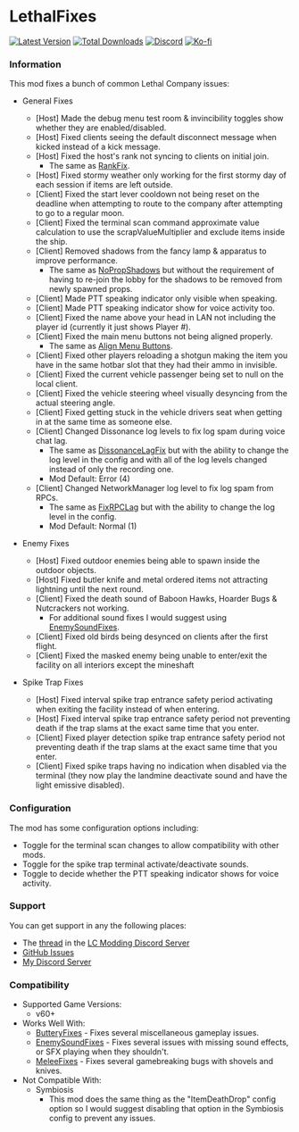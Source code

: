 # LethalFixes

[![Latest Version](https://img.shields.io/thunderstore/v/Dev1A3/LethalFixes?style=for-the-badge&logo=thunderstore&logoColor=white)](https://thunderstore.io/c/lethal-company/p/Dev1A3/LethalFixes)
[![Total Downloads](https://img.shields.io/thunderstore/dt/Dev1A3/LethalFixes?style=for-the-badge&logo=thunderstore&logoColor=white)](https://thunderstore.io/c/lethal-company/p/Dev1A3/LethalFixes)
[![Discord](https://img.shields.io/discord/646323142737788928?style=for-the-badge&logo=discord&logoColor=white&label=Discord)](https://discord.gg/DZD2apDnMM)
[![Ko-fi](https://img.shields.io/badge/Donate-F16061.svg?style=for-the-badge&logo=ko-fi&logoColor=white&label=Ko-fi)](https://ko-fi.com/K3K8SOM8U)

### Information

This mod fixes a bunch of common Lethal Company issues:

- General Fixes

  - [Host] Made the debug menu test room & invincibility toggles show whether they are enabled/disabled.
  - [Host] Fixed clients seeing the default disconnect message when kicked instead of a kick message.
  - [Host] Fixed the host's rank not syncing to clients on initial join.
    - The same as [RankFix](https://thunderstore.io/c/lethal-company/p/Glitch/RankFix/).
  - [Host] Fixed stormy weather only working for the first stormy day of each session if items are left outside.
  - [Client] Fixed the start lever cooldown not being reset on the deadline when attempting to route to the company after attempting to go to a regular moon.
  - [Client] Fixed the terminal scan command approximate value calculation to use the scrapValueMultiplier and exclude items inside the ship.
  - [Client] Removed shadows from the fancy lamp & apparatus to improve performance.
    - The same as [NoPropShadows](https://thunderstore.io/c/lethal-company/p/Glitch/NoPropShadows/) but without the requirement of having to re-join the lobby for the shadows to be removed from newly spawned props.
  - [Client] Made PTT speaking indicator only visible when speaking.
  - [Client] Made PTT speaking indicator show for voice activity too.
  - [Client] Fixed the name above your head in LAN not including the player id (currently it just shows Player #).
  - [Client] Fixed the main menu buttons not being aligned properly.
    - The same as [Align Menu Buttons](https://thunderstore.io/c/lethal-company/p/GoldenGuy1000/Align_Menu_Buttons/).
  - [Client] Fixed other players reloading a shotgun making the item you have in the same hotbar slot that they had their ammo in invisible.
  - [Client] Fixed the current vehicle passenger being set to null on the local client.
  - [Client] Fixed the vehicle steering wheel visually desyncing from the actual steering angle.
  - [Client] Fixed getting stuck in the vehicle drivers seat when getting in at the same time as someone else.
  - [Client] Changed Dissonance log levels to fix log spam during voice chat lag.
    - The same as [DissonanceLagFix](https://thunderstore.io/c/lethal-company/p/linkoid/DissonanceLagFix/) but with the ability to change the log level in the config and with all of the log levels changed instead of only the recording one.
    - Mod Default: Error (4)
  - [Client] Changed NetworkManager log level to fix log spam from RPCs.
    - The same as [FixRPCLag](https://thunderstore.io/c/lethal-company/p/Bobbie/FixRPCLag/) but with the ability to change the log level in the config.
    - Mod Default: Normal (1)

- Enemy Fixes

  - [Host] Fixed outdoor enemies being able to spawn inside the outdoor objects.
  - [Host] Fixed butler knife and metal ordered items not attracting lightning until the next round.
  - [Client] Fixed the death sound of Baboon Hawks, Hoarder Bugs & Nutcrackers not working.
    - For additional sound fixes I would suggest using [EnemySoundFixes](https://thunderstore.io/c/lethal-company/p/ButteryStancakes/EnemySoundFixes/).
  - [Client] Fixed old birds being desynced on clients after the first flight.
  - [Client] Fixed the masked enemy being unable to enter/exit the facility on all interiors except the mineshaft

- Spike Trap Fixes
  - [Host] Fixed interval spike trap entrance safety period activating when exiting the facility instead of when entering.
  - [Host] Fixed interval spike trap entrance safety period not preventing death if the trap slams at the exact same time that you enter.
  - [Client] Fixed player detection spike trap entrance safety period not preventing death if the trap slams at the exact same time that you enter.
  - [Client] Fixed spike traps having no indication when disabled via the terminal (they now play the landmine deactivate sound and have the light emissive disabled).

### Configuration

The mod has some configuration options including:

- Toggle for the terminal scan changes to allow compatibility with other mods.
- Toggle for the spike trap terminal activate/deactivate sounds.
- Toggle to decide whether the PTT speaking indicator shows for voice activity.

### Support

You can get support in any the following places:

- The [thread](https://discord.com/channels/1168655651455639582/1235731485894643722) in the [LC Modding Discord Server](https://discord.gg/lcmod)
- [GitHub Issues](https://github.com/1A3Dev/LC-LethalFixes/issues)
- [My Discord Server](https://discord.gg/DZD2apDnMM)

### Compatibility

- Supported Game Versions:
  - v60+
- Works Well With:
  - [ButteryFixes](https://thunderstore.io/c/lethal-company/p/ButteryStancakes/ButteryFixes/) - Fixes several miscellaneous gameplay issues.
  - [EnemySoundFixes](https://thunderstore.io/c/lethal-company/p/ButteryStancakes/EnemySoundFixes/) - Fixes several issues with missing sound effects, or SFX playing when they shouldn't.
  - [MeleeFixes](https://thunderstore.io/c/lethal-company/p/ButteryStancakes/MeleeFixes/) - Fixes several gamebreaking bugs with shovels and knives.
- Not Compatible With:
  - Symbiosis
    - This mod does the same thing as the "ItemDeathDrop" config option so I would suggest disabling that option in the Symbiosis config to prevent any issues.

